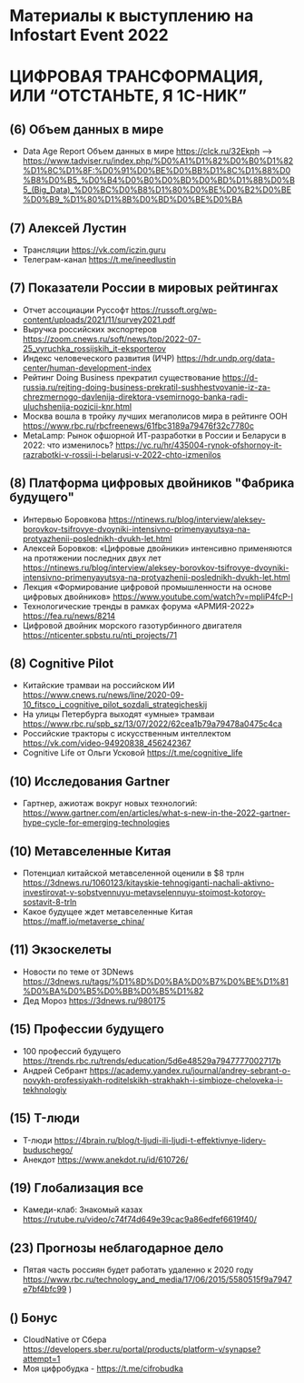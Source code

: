 # Материалы  к выступлению на Infostart Event 2022 
# ЦИФРОВАЯ ТРАНСФОРМАЦИЯ, ИЛИ “ОТСТАНЬТЕ, Я 1С-НИК”

## (6) Объем данных в мире 
* Data Age Report  Объем данных в мире 
 https://clck.ru/32Ekph --> https://www.tadviser.ru/index.php/%D0%A1%D1%82%D0%B0%D1%82%D1%8C%D1%8F:%D0%91%D0%BE%D0%BB%D1%8C%D1%88%D0%B8%D0%B5_%D0%B4%D0%B0%D0%BD%D0%BD%D1%8B%D0%B5_(Big_Data)_%D0%BC%D0%B8%D1%80%D0%BE%D0%B2%D0%BE%D0%B9_%D1%80%D1%8B%D0%BD%D0%BE%D0%BA 

## (7) Алексей Лустин 
* Трансляции https://vk.com/iczin.guru
* Телеграм-канал https://t.me/ineedlustin

## (7) Показатели России в мировых рейтингах 
* Отчет ассоциации Руссофт https://russoft.org/wp-content/uploads/2021/11/survey2021.pdf
* Выручка российских экспортеров https://zoom.cnews.ru/soft/news/top/2022-07-25_vyruchka_rossijskih_it-eksporterov
* Индекс человеческого развития (ИЧР) https://hdr.undp.org/data-center/human-development-index
* Рейтинг Doing Business прекратил существование
https://d-russia.ru/rejting-doing-business-prekratil-sushhestvovanie-iz-za-chrezmernogo-davlenija-direktora-vsemirnogo-banka-radi-uluchshenija-pozicii-knr.html
* Москва вошла в тройку лучших мегаполисов мира в рейтинге ООН https://www.rbc.ru/rbcfreenews/61fbc3189a79476f32c7780c
* MetaLamp: Рынок офшорной ИТ-разработки в России и Беларуси в 2022: что изменилось?
https://vc.ru/hr/435004-rynok-ofshornoy-it-razrabotki-v-rossii-i-belarusi-v-2022-chto-izmenilos


## (8) Платформа цифровых двойников "Фабрика будущего" 
* Интервью Боровкова https://ntinews.ru/blog/interview/aleksey-borovkov-tsifrovye-dvoyniki-intensivno-primenyayutsya-na-protyazhenii-poslednikh-dvukh-let.html
* Алексей Боровков: «Цифровые двойники» интенсивно применяются на протяжении последних двух лет https://ntinews.ru/blog/interview/aleksey-borovkov-tsifrovye-dvoyniki-intensivno-primenyayutsya-na-protyazhenii-poslednikh-dvukh-let.html
* Лекция «Формирование цифровой промышленности на основе цифровых двойников» https://www.youtube.com/watch?v=mpIiP4fcP-I
* Технологические тренды в рамках форума «АРМИЯ-2022» https://fea.ru/news/8214
* Цифровой двойник морского газотурбинного двигателя https://nticenter.spbstu.ru/nti_projects/71

## (8) Cognitive Pilot
* Китайские трамваи на российском ИИ https://www.cnews.ru/news/line/2020-09-10_fitsco_i_cognitive_pilot_sozdali_strategicheskij
* На улицы Петербурга выходят «умные» трамваи https://www.rbc.ru/spb_sz/13/07/2022/62cea1b79a79478a0475c4ca
* Российские тракторы с искусственным интеллектом https://vk.com/video-94920838_456242367
* Cognitive Life от Ольги Усковой https://t.me/cognitive_life

## (10) Исследования Gartner 
* Гартнер, ажиотаж вокруг новых технологий: https://www.gartner.com/en/articles/what-s-new-in-the-2022-gartner-hype-cycle-for-emerging-technologies

## (10) Метавселенные Китая
* Потенциал китайской метавселенной оценили в $8 трлн https://3dnews.ru/1060123/kitayskie-tehnogiganti-nachali-aktivno-investirovat-v-sobstvennuyu-metavselennuyu-stoimost-kotoroy-sostavit-8-trln
* Какое будущее ждет метавселенные Китая https://maff.io/metaverse_china/

## (11) Экзоскелеты
* Новости по теме от 3DNews https://3dnews.ru/tags/%D1%8D%D0%BA%D0%B7%D0%BE%D1%81%D0%BA%D0%B5%D0%BB%D0%B5%D1%82
* Дед Мороз https://3dnews.ru/980175

## (15) Профессии будущего
* 100 профессий будущего https://trends.rbc.ru/trends/education/5d6e48529a7947777002717b
* Андрей Себрант https://academy.yandex.ru/journal/andrey-sebrant-o-novykh-professiyakh-roditelskikh-strakhakh-i-simbioze-cheloveka-i-tekhnologiy

## (15) T-люди
* T-люди https://4brain.ru/blog/t-ljudi-ili-ljudi-t-effektivnye-lidery-buduschego/
* Анекдот https://www.anekdot.ru/id/610726/

## (19) Глобализация все
* Камеди-клаб: Знакомый казах https://rutube.ru/video/c74f74d649e39cac9a86edfef6619f40/

## (23) Прогнозы неблагодарное дело
* Пятая часть россиян будет работать удаленно к 2020 году https://www.rbc.ru/technology_and_media/17/06/2015/5580515f9a7947e7bf4bfc99
)

## () Бонус
*  CloudNative от Сбера https://developers.sber.ru/portal/products/platform-v/synapse?attempt=1
*  Моя цифробудка - https://t.me/cifrobudka

